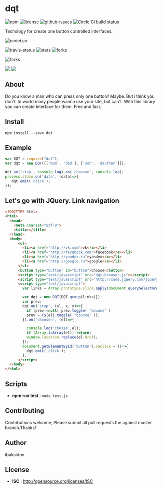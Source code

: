 # dqt

![npm](https://img.shields.io/npm/v/dqt.svg) ![license](https://img.shields.io/npm/l/dqt.svg) ![github-issues](https://img.shields.io/github/issues/ibakaidov/node-dqt.svg)  ![Circle CI build status](https://circleci.com/gh/ibakaidov/node-dqt.svg?style=svg)

Techology for create one button controlled interfaces.

![nodei.co](https://nodei.co/npm/dqt.png?downloads=true&downloadRank=true&stars=true)

![travis-status](https://img.shields.io/travis/ibakaidov/node-dqt.svg)
![stars](https://img.shields.io/github/stars/ibakaidov/node-dqt.svg)
![forks](https://img.shields.io/github/forks/ibakaidov/node-dqt.svg)

![forks](https://img.shields.io/github/forks/ibakaidov/node-dqt.svg)

![](https://david-dm.org/ibakaidov/node-dqt/status.svg)
![](https://david-dm.org/ibakaidov/node-dqt/dev-status.svg)

## About

Do you know a man who can press only one button? Maybe. But i think you don't. In world many people wanna use your site, but can't. With this library you can create interface for them. Free and fast.

## Install

`npm install --save dqt`

## Example
``` js
var DQT = require("dqt");
var dqt = new DQT([['mum', 'dad'], ['son', 'dauther']]);

dqt.on('step', console.log).on('choosen', console.log);
process.stdin.on('data', (data)=>{
   dqt.emit('click');
});
```

## Let's go with JQuery. Link navigation
``` html
<!DOCTYPE html>
<html>
  <head>
    <meta charset="utf-8">
    <title></title>
  </head>
  <body>
      <ul>
        <li><a href="http://vk.com">vk</a></li>
        <li><a href="http://facebook.com">facebook</a></li>
        <li><a href="http://yandex.ru">yandex</a></li>
        <li><a href="http://google.ru">google</a></li>
      </ul>
      <button type="button" id="button">Choose</button>
      <script type="text/javascript" src="dqt.browser.js"></script>
      <script type="text/javascript" src="http://code.jquery.com/jquery-2.2.1.min.js"></script>
      <script type="text/javascript">
        var links = Array.prototype.slice.apply(document.querySelectorAll('a'));

        var dqt = new DQT(DQT.group(links)]);
        var prev;
        dqt.on('step', (el, x, y)=>{
          if (prev!=null) prev.toggle( "bounce" )
          prev = ($(el).toggle( "bounce" ));
        }).on('choosen', (el)=>{

          console.log('chosse',el);
          if (Array.isArray(el)) return;
          window.location.replace(el.href);
        });
        document.getElementById('button').onclick = ()=>{
          dqt.emit('click');
        };
      </script>
  </body>
</html>

```


## Scripts

 - **npm run test** : `node test.js`

## Contributing

Contributions welcome; Please submit all pull requests the against master branch.Thanks!

## Author

ibakaidov

## License

 - **ISC** : http://opensource.org/licenses/ISC
